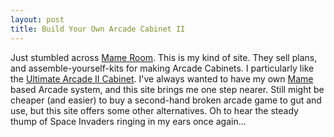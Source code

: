 ```yaml
--- 
layout: post
title: Build Your Own Arcade Cabinet II
---
```

Just stumbled across [Mame Room](http://www.mameroom.com). This is my kind of site. They sell plans, and assemble-yourself-kits for making Arcade Cabinets. I particularly like the [Ultimate Arcade II Cabinet](http://www.mameroom.com/uaIIplans_info.asp). I've always wanted to have my own [Mame](http://www.mame.net/) based Arcade system, and this site brings me one step nearer. Still might be cheaper (and easier) to buy a second-hand broken arcade game to gut and use, but this site offers some other alternatives. Oh to hear the steady thump of Space Invaders ringing in my ears once again...
